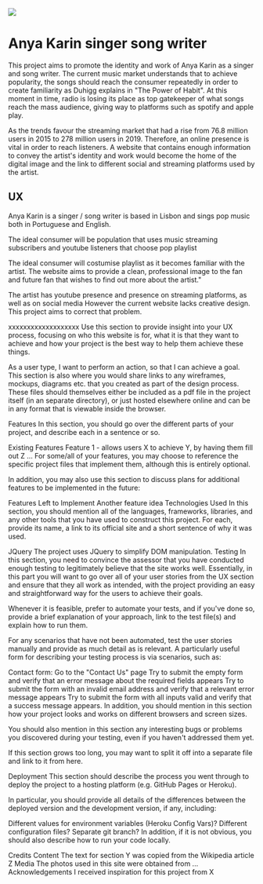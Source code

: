 <img src="https://codeinstitute.s3.amazonaws.com/fullstack/ci_logo_small.png" style="margin: 0;">

<h1>Anya Karin singer song writer</h1>

<p>This project aims to promote the identity and work of Anya Karin as a singer and song writer. The current music market understands that to achieve popularity, the songs should reach the consumer repeatedly in order to create familiarity as Duhigg explains in "The Power of Habit". At this moment in time, radio is losing its place as top gatekeeper of what songs reach the mass audience, giving way to platforms such as spotify and apple play.</p>
<p>As the trends favour the streaming market that had a rise from 76.8 million users in 2015 to 278 million users in 2019. Therefore, an online presence is vital in order to reach listeners. A website that contains enough information to convey the artist's identity and work would become the home of the digital image and the link to different social and streaming platforms used by the artist.</p>


<h2>UX</h2

<p>Anya Karin is a singer / song writer is based in Lisbon and sings pop music both in Portuguese and English.</p>
<p>The ideal consumer will be population that uses music streaming subscribers and youtube listeners that choose pop playlist</p>
<p>The ideal consumer will costumise playlist as it becomes familiar with the artist. The website aims to provide a clean, professional image to the fan and future fan that wishes to find out more about the artist."

<p>The artist has youtube presence and presence on streaming platforms, as well as on social media However the current website lacks creative design. This project aims to correct that problem.</p>
<p>


xxxxxxxxxxxxxxxxxxx
Use this section to provide insight into your UX process, focusing on who this website is for, what it is that they want to achieve and how your project is the best way to help them achieve these things.

As a user type, I want to perform an action, so that I can achieve a goal.
This section is also where you would share links to any wireframes, mockups, diagrams etc. that you created as part of the design process. These files should themselves either be included as a pdf file in the project itself (in an separate directory), or just hosted elsewhere online and can be in any format that is viewable inside the browser.

Features
In this section, you should go over the different parts of your project, and describe each in a sentence or so.

Existing Features
Feature 1 - allows users X to achieve Y, by having them fill out Z
...
For some/all of your features, you may choose to reference the specific project files that implement them, although this is entirely optional.

In addition, you may also use this section to discuss plans for additional features to be implemented in the future:

Features Left to Implement
Another feature idea
Technologies Used
In this section, you should mention all of the languages, frameworks, libraries, and any other tools that you have used to construct this project. For each, provide its name, a link to its official site and a short sentence of why it was used.

JQuery
The project uses JQuery to simplify DOM manipulation.
Testing
In this section, you need to convince the assessor that you have conducted enough testing to legitimately believe that the site works well. Essentially, in this part you will want to go over all of your user stories from the UX section and ensure that they all work as intended, with the project providing an easy and straightforward way for the users to achieve their goals.

Whenever it is feasible, prefer to automate your tests, and if you've done so, provide a brief explanation of your approach, link to the test file(s) and explain how to run them.

For any scenarios that have not been automated, test the user stories manually and provide as much detail as is relevant. A particularly useful form for describing your testing process is via scenarios, such as:

Contact form:
Go to the "Contact Us" page
Try to submit the empty form and verify that an error message about the required fields appears
Try to submit the form with an invalid email address and verify that a relevant error message appears
Try to submit the form with all inputs valid and verify that a success message appears.
In addition, you should mention in this section how your project looks and works on different browsers and screen sizes.

You should also mention in this section any interesting bugs or problems you discovered during your testing, even if you haven't addressed them yet.

If this section grows too long, you may want to split it off into a separate file and link to it from here.

Deployment
This section should describe the process you went through to deploy the project to a hosting platform (e.g. GitHub Pages or Heroku).

In particular, you should provide all details of the differences between the deployed version and the development version, if any, including:

Different values for environment variables (Heroku Config Vars)?
Different configuration files?
Separate git branch?
In addition, if it is not obvious, you should also describe how to run your code locally.

Credits
Content
The text for section Y was copied from the Wikipedia article Z
Media
The photos used in this site were obtained from ...
Acknowledgements
I received inspiration for this project from X

